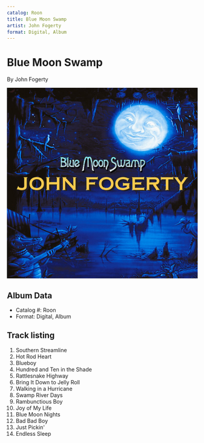 ```yaml
---
catalog: Roon
title: Blue Moon Swamp
artist: John Fogerty
format: Digital, Album
---
```


# Blue Moon Swamp

By John Fogerty

![](../../assets/albumcovers/John_Fogerty-Blue_Moon_Swamp.png)

## Album Data

- Catalog #: Roon
- Format: Digital, Album


## Track listing


1. Southern Streamline
2. Hot Rod Heart
3. Blueboy
4. Hundred and Ten in the Shade
5. Rattlesnake Highway
6. Bring It Down to Jelly Roll
7. Walking in a Hurricane
8. Swamp River Days
9. Rambunctious Boy
10. Joy of My Life
11. Blue Moon Nights
12. Bad Bad Boy
13. Just Pickin'
14. Endless Sleep

